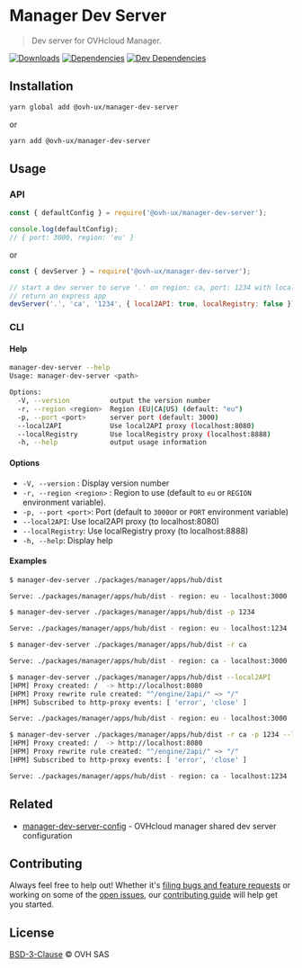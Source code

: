 # Manager Dev Server

> Dev server for OVHcloud Manager.

[![Downloads](https://badgen.net/npm/dt/@ovh-ux/manager-dev-server)](https://npmjs.com/package/@ovh-ux/manager-dev-server) [![Dependencies](https://badgen.net/david/dep/ovh-ux/manager/packages/manager/tools/dev-server)](https://npmjs.com/package/@ovh-ux/manager-dev-server?activeTab=dependencies) [![Dev Dependencies](https://badgen.net/david/dev/ovh-ux/manager/packages/manager/tools/dev-server)](https://npmjs.com/package/@ovh-ux/manager-dev-server?activeTab=dependencies)

## Installation

```sh
yarn global add @ovh-ux/manager-dev-server
```

or

```sh
yarn add @ovh-ux/manager-dev-server
```

## Usage

### API

```js
const { defaultConfig } = require('@ovh-ux/manager-dev-server');

console.log(defaultConfig);
// { port: 3000, region: 'eu' }
```

or

```js
const { devServer } = require('@ovh-ux/manager-dev-server');

// start a dev server to serve '.' on region: ca, port: 1234 with local2API
// return an express app
devServer('.', 'ca', '1234', { local2API: true, localRegistry: false });
```


### CLI

#### Help

```sh
manager-dev-server --help
Usage: manager-dev-server <path>

Options:
  -V, --version          output the version number
  -r, --region <region>  Region (EU|CA|US) (default: "eu")
  -p, --port <port>      server port (default: 3000)
  --local2API            Use local2API proxy (localhost:8080)
  --localRegistry        Use localRegistry proxy (localhost:8888)
  -h, --help             output usage information

```

#### Options

* `-V, --version` : Display version number
* `-r, --region <region>` : Region to use (default to `eu` or `REGION` environment variable).
* `-p, --port <port>`: Port (default to `3000`or or `PORT` environment variable)
* `--local2API`: Use local2API proxy (to localhost:8080)
* `--localRegistry`: Use localRegistry proxy (to localhost:8888)
* `-h, --help`: Display help

#### Examples

```sh
$ manager-dev-server ./packages/manager/apps/hub/dist

Serve: ./packages/manager/apps/hub/dist - region: eu - localhost:3000

$ manager-dev-server ./packages/manager/apps/hub/dist -p 1234

Serve: ./packages/manager/apps/hub/dist - region: eu - localhost:1234

$ manager-dev-server ./packages/manager/apps/hub/dist -r ca

Serve: ./packages/manager/apps/hub/dist - region: ca - localhost:3000

$ manager-dev-server ./packages/manager/apps/hub/dist --local2API
[HPM] Proxy created: /  -> http://localhost:8080
[HPM] Proxy rewrite rule created: "^/engine/2api/" ~> "/"
[HPM] Subscribed to http-proxy events: [ 'error', 'close' ]

Serve: ./packages/manager/apps/hub/dist - region: eu - localhost:3000

$ manager-dev-server ./packages/manager/apps/hub/dist -r ca -p 1234 --local2API
[HPM] Proxy created: /  -> http://localhost:8080
[HPM] Proxy rewrite rule created: "^/engine/2api/" ~> "/"
[HPM] Subscribed to http-proxy events: [ 'error', 'close' ]

Serve: ./packages/manager/apps/hub/dist - region: ca - localhost:1234
```

## Related

* [manager-dev-server-config](https://github.com/ovh/manager/tree/master/packages/manager/tools/dev-server-config) - OVHcloud manager shared dev server configuration

## Contributing

Always feel free to help out! Whether it's [filing bugs and feature requests](https://github.com/ovh/manager/issues/new) or working on some of the [open issues](https://github.com/ovh/manager/issues), our [contributing guide](https://github.com/ovh/manager/blob/master/CONTRIBUTING.md) will help get you started.

## License

[BSD-3-Clause](LICENSE) © OVH SAS
